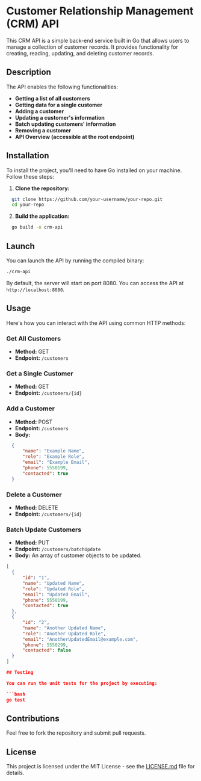 # Customer Relationship Management (CRM) API

This CRM API is a simple back-end service built in Go that allows users to manage a collection of customer records. It provides functionality for creating, reading, updating, and deleting customer records.

## Description

The API enables the following functionalities:

- **Getting a list of all customers**
- **Getting data for a single customer**
- **Adding a customer**
- **Updating a customer's information**
- **Batch updating customers' information**
- **Removing a customer**
- **API Overview (accessible at the root endpoint)**


## Installation

To install the project, you'll need to have Go installed on your machine. Follow these steps:

1. **Clone the repository:**

 ```bash
   git clone https://github.com/your-username/your-repo.git
   cd your-repo
 ```

2. **Build the application:**

 ```bash
   go build -o crm-api
 ```

## Launch

You can launch the API by running the compiled binary:

```bash
./crm-api
```

By default, the server will start on port 8080. You can access the API at `http://localhost:8080`.

## Usage

Here's how you can interact with the API using common HTTP methods:

### Get All Customers

- **Method:** GET
- **Endpoint:** `/customers`

### Get a Single Customer

- **Method:** GET
- **Endpoint:** `/customers/{id}`

### Add a Customer

- **Method:** POST
- **Endpoint:** `/customers`
- **Body:**

```json
  {
      "name": "Example Name",
      "role": "Example Role",
      "email": "Example Email",
      "phone": 5550199,
      "contacted": true
  }
```

### Delete a Customer

- **Method:** DELETE
- **Endpoint:** `/customers/{id}`

### Batch Update Customers

- **Method:** PUT
- **Endpoint:** `/customers/batchUpdate`
- **Body:** An array of customer objects to be updated.

```json
[
  {
      "id": "1",
      "name": "Updated Name",
      "role": "Updated Role",
      "email": "Updated Email",
      "phone": 5550199,
      "contacted": true
  },
  {
      "id": "2",
      "name": "Another Updated Name",
      "role": "Another Updated Role",
      "email": "AnotherUpdatedEmail@example.com",
      "phone": 5550299,
      "contacted": false
  }
]

## Testing

You can run the unit tests for the project by executing:

```bash
go test
```

## Contributions

Feel free to fork the repository and submit pull requests.

## License

This project is licensed under the MIT License - see the [LICENSE.md](LICENSE.md) file for details.
